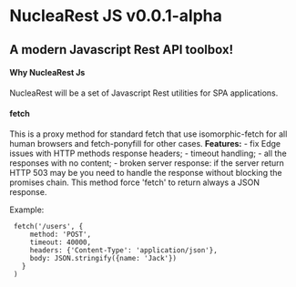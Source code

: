 NucleaRest JS v0.0.1-alpha
===================


A modern Javascript Rest API toolbox!
----------


#### Why NucleaRest Js

NucleaRest will be a set of Javascript Rest utilities for SPA applications.

#### fetch


 This is a proxy method for standard fetch that use isomorphic-fetch
 for all human browsers and fetch-ponyfill for other cases.
 **Features:**
    - fix Edge issues with HTTP methods response headers;
    - timeout handling;
    - all the responses with no content;
    - broken server response: if the server return HTTP 503 may be you need to handle
       the response without blocking the promises chain. This method force 'fetch'
       to return always a JSON response.

Example:

```
 fetch('/users', {
     method: 'POST',
     timeout: 40000,
     headers: {'Content-Type': 'application/json'},
     body: JSON.stringify({name: 'Jack'})
   }
 )
```
